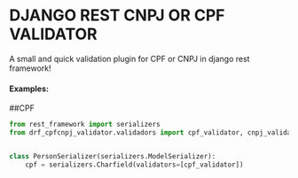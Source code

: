 # DJANGO REST CNPJ OR CPF VALIDATOR
A small and quick validation plugin for CPF or CNPJ in django rest framework!


#### Examples:


##CPF
``` python
from rest_framework import serializers 
from drf_cpfcnpj_validator.validadors import cpf_validator, cnpj_validator


class PersonSerializer(serializers.ModelSerializer):
    cpf = serializers.Charfield(validators=[cpf_validator])
